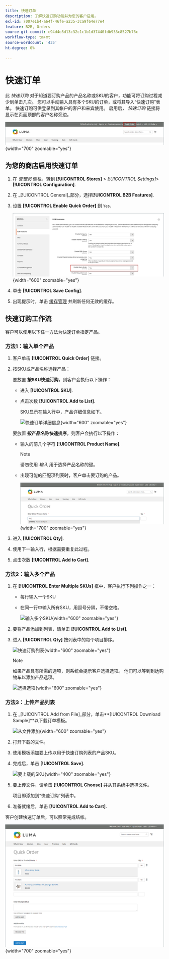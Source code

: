```yaml
---
title: 快速订单
description: 了解快速订购功能并为您的客户启用。
exl-id: 7007e1b4-a64f-46fe-a235-3ca9f64e77e4
feature: B2B, Orders
source-git-commit: c94d4e8d13c32c1c1b1d37440fdb953c8527b76c
workflow-type: tm+mt
source-wordcount: '435'
ht-degree: 0%

---
```


# 快速订单

此 _快速订购_ 对于知道要订购产品的产品名称或SKU的客户，功能可将订购过程减少到单击几次。 您可以手动输入具有多个SKU的订单，或将其导入“快速订购”表单。 快速订购可供登录到其帐户的客户和来宾使用。 启用后， _快速订购_ 链接将显示在页面顶部的客户名称旁边。

![快速订购链接](./assets/quick-order-link.png){width="700" zoomable="yes"}

## 为您的商店启用快速订单

1. 在 _管理员_ 侧栏，转到 **[!UICONTROL Stores]** > _[!UICONTROL Settings]_>**[!UICONTROL Configuration]**.

1. 在 _[!UICONTROL General]_部分，选择&#x200B;**[!UICONTROL B2B Features]**.

1. 设置 **[!UICONTROL Enable Quick Order]** 到 `Yes`.

   ![启用快速订购](./assets/quick-orders-config.png){width="600" zoomable="yes"}

1. 单击 **[!UICONTROL Save Config]**.

1. 出现提示时，单击 [缓存管理](../systems/cache-management.md) 并刷新任何无效的缓存。

## 快速订购工作流

客户可以使用以下任一方法为快速订单指定产品。

### 方法1：输入单个产品

1. 客户单击 **[!UICONTROL Quick Order]** 链接。

1. 按SKU或产品名称选择产品：

   要放置 **按SKU快速订购**，则客户会执行以下操作：

   - 进入 **[!UICONTROL SKU]**.

   - 点击次数 **[!UICONTROL Add to List]**.

     SKU显示在输入行中，产品详细信息如下。

     ![快速订单详细信息](./assets/quick-order-product-detail.png){width="600" zoomable="yes"}

   要放置 **按产品名称快速排序**，则客户会执行以下操作：

   - 输入的前几个字符 **[!UICONTROL Product Name]**.

     >[!NOTE]
     >
     >请勿使用 _输入_ 用于选择产品名称的键。

   - 出现可能的匹配项列表时，客户单击要订购的产品。

     ![单击以选择产品名称](./assets/quick-order-product-name.png){width="700" zoomable="yes"}

1. 进入 **[!UICONTROL Qty]**.

1. 使用下一输入行，根据需要重复此过程。

1. 点击次数 **[!UICONTROL Add to Cart]**.

### 方法2：输入多个产品

1. 在 **[!UICONTROL Enter Multiple SKUs]** 框中，客户执行下列操作之一：

   - 每行输入一个SKU

   - 在同一行中输入所有SKU，用逗号分隔，不带空格。

     ![输入多个SKU](./assets/quick-order-skus.png){width="600" zoomable="yes"}

1. 要将产品添加到列表，请单击 **[!UICONTROL Add to List]**.

1. 进入 **[!UICONTROL Qty]** 按列表中的每个项目排序。

   ![快速订购列表](./assets/quick-order-skus-detail.png){width="600" zoomable="yes"}

   >[!NOTE]
   >
   >如果产品具有所需的选项，则系统会提示客户选择选项。 他们可以等到到达购物车以添加产品选项。

   ![选择选项](./assets/quick-order-skus-product-options.png){width="600" zoomable="yes"}

### 方法3：上传产品列表

1. 在 _[!UICONTROL Add from File]_部分，单击&#x200B;**[!UICONTROL Download Sample]**以下载订单模板。

   ![从文件添加](./assets/quick-order-skus-add-from-file.png){width="600" zoomable="yes"}

1. 打开下载的文件。

1. 使用模板添加要上传以用于快速订购列表的产品SKU。

1. 完成后，单击 **[!UICONTROL Save]**.

   ![要上载的SKU](./assets/quick-order-skus-add-from-file-sample.png){width="400" zoomable="yes"}

1. 要上传文件，请单击 **[!UICONTROL Choose]** 并从其系统中选择文件。

   项目即添加到“快速订购”列表中。

1. 准备就绪后，单击 **[!UICONTROL Add to Cart]**.

客户创建快速订单后，可以照常完成结帐。

![快速订购](./assets/quick-order-add-to-cart.png){width="700" zoomable="yes"}
